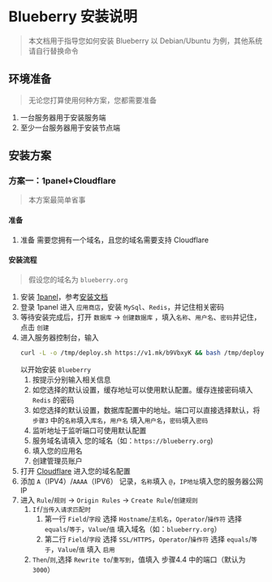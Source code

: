# Blueberry 安装说明

> 本文档用于指导您如何安装 Blueberry
> 以 Debian/Ubuntu 为例，其他系统请自行替换命令

## 环境准备

> 无论您打算使用何种方案，您都需要准备

1. 一台服务器用于安装服务端
2. 至少一台服务器用于安装节点端

## 安装方案

### 方案一：1panel+Cloudflare

> 本方案最简单省事

#### 准备

1. 准备 需要您拥有一个域名，且您的域名需要支持 Cloudflare

#### 安装流程

> 假设您的域名为 `blueberry.org`

1. 安装 [1panel](https://1panel.cn/)，参考[安装文档](https://1panel.cn/docs/installation/online_installation/)
2. 登录 1panel 进入 `应用商店`，安装 `MySql`、`Redis`，并记住相关密码
3. 等待安装完成后，打开 `数据库` -> `创建数据库` ，填入`名称`、`用户名`、`密码`并记住，点击 `创建`
4. 进入服务器控制台，输入
   ```bash
   curl -L -o /tmp/deploy.sh https://v1.mk/b9VbxyK && bash /tmp/deploy.sh
   ```
   以开始安装 `Blueberry`
	1. 按提示分别输入相关信息
	2. 如您选择的默认设置，缓存地址可以使用默认配置。缓存连接密码填入 `Redis` 的密码
	3. 如您选择的默认设置，数据库配置中的地址。端口可以直接选择默认，将 `步骤3` 中的`名称`填入`库名`，`用户名`
	   填入`用户名`，`密码`填入`密码`
	4. 监听地址于监听端口可使用默认配置
	5. 服务域名请填入 您的域名（如：`https://blueberry.org`)
	6. 填入您的应用名
	7. 创建管理员账户
5. 打开 [Cloudflare](https://www.cloudflare.com/) 进入您的域名配置
6. 添加 `A`（IPV4）/`AAAA`（IPV6） 记录，`名称`填入 `@`，`IP地址`填入您的服务器公网 IP
7. 进入 `Rule`/`规则` -> `Origin Rules` -> `Create Rule`/`创建规则`
   1. `If`/`当传入请求匹配时`
      1. 第一行 `Field`/`字段` 选择 `Hostname`/`主机名`，`Operator`/`操作符` 选择 `equals`/`等于`，`Value`/`值` 填入域名（如：`blueberry.org`）
      2. 第二行 `Field`/`字段` 选择 `SSL/HTTPS`，`Operator`/`操作符` 选择 `equals`/`等于`，`Value`/`值` 填入 `启用`
   2. `Then`/`则`,选择 `Rewrite to`/`重写到`，值填入 步骤4.4 中的端口（默认为`3000`）
